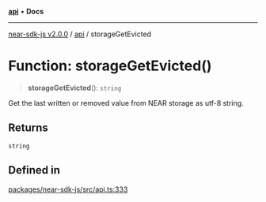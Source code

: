 [**api**](../README.md) • **Docs**

***

[near-sdk-js v2.0.0](../../packages.md) / [api](../README.md) / storageGetEvicted

# Function: storageGetEvicted()

> **storageGetEvicted**(): `string`

Get the last written or removed value from NEAR storage as utf-8 string.

## Returns

`string`

## Defined in

[packages/near-sdk-js/src/api.ts:333](https://github.com/dim-daskalov/near-sdk-js/blob/2106fc51376e2b231e6213142832df3fe72cc201/packages/near-sdk-js/src/api.ts#L333)
